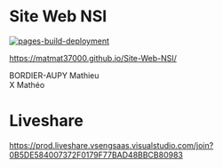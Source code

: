 # Site Web NSI
[![pages-build-deployment](https://github.com/matmat37000/Site-Web-NSI/actions/workflows/pages/pages-build-deployment/badge.svg?branch=main)](https://github.com/matmat37000/Site-Web-NSI/actions/workflows/pages/pages-build-deployment)

https://matmat37000.github.io/Site-Web-NSI/

BORDIER-AUPY Mathieu </br>
X Mathéo

# Liveshare
https://prod.liveshare.vsengsaas.visualstudio.com/join?0B5DE584007372F0179F77BAD48BBCB80983
